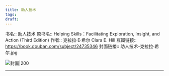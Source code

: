 ```yaml
---
title: 助人技术
tags: 
draft:
---
```

书名:: 助人技术
原书名:: Helping Skills：Facilitating Exploration, Insight, and Action (Third Edition)
作者:: 克拉拉·E·希尔 Clara E. Hill
豆瓣链接:: https://book.douban.com/subject/24735346
封面链接:: 助人技术-克拉拉·希尔.jpg


![封面|200](助人技术-克拉拉·希尔.jpg)

---